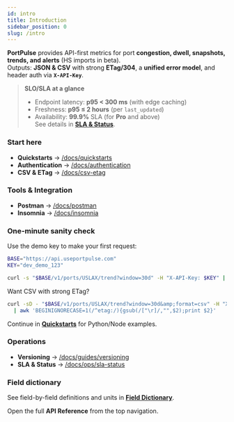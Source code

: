 ```yaml
---
id: intro
title: Introduction
sidebar_position: 0
slug: /intro
---
```


**PortPulse** provides API-first metrics for port **congestion, dwell, snapshots, trends, and alerts** (HS imports in beta).  
Outputs: **JSON & CSV** with strong **ETag/304**, a **unified error model**, and header auth via **`X-API-Key`**.

> **SLO/SLA at a glance**
>
> - Endpoint latency: **p95 &lt; 300 ms** (with edge caching)  
> - Freshness: **p95 ≤ 2 hours** (per `last_updated`)  
> - Availability: **99.9%** SLA (for **Pro** and above)  
> See details in **[SLA &amp; Status](/docs/ops/sla-status)**.

### Start here
- **Quickstarts** → [/docs/quickstarts](/docs/quickstarts)
- **Authentication** → [/docs/authentication](/docs/authentication)
- **CSV &amp; ETag** → [/docs/csv-etag](/docs/csv-etag)

### Tools &amp; Integration
- **Postman** → [/docs/postman](/docs/postman)
- **Insomnia** → [/docs/insomnia](/docs/insomnia)

### One‑minute sanity check
Use the demo key to make your first request:

```bash
BASE="https://api.useportpulse.com"
KEY="dev_demo_123"

curl -s "$BASE/v1/ports/USLAX/trend?window=30d" -H "X-API-Key: $KEY" | head -n 3
```

Want CSV with strong ETag?

```bash
curl -sD - "$BASE/v1/ports/USLAX/trend?window=30d&amp;format=csv" -H "X-API-Key: $KEY" \
  | awk 'BEGINIGNORECASE=1(/^etag:/){gsub(/["\r]/,"",$2);print $2}'
```

Continue in **[Quickstarts](/docs/quickstarts)** for Python/Node examples.

### Operations
- **Versioning** → [/docs/guides/versioning](/docs/guides/versioning)
- **SLA &amp; Status** → [/docs/ops/sla-status](/docs/ops/sla-status)

### Field dictionary
See field-by-field definitions and units in **[Field Dictionary](/docs/guides/field-dictionary)**.

Open the full **API Reference** from the top navigation.
